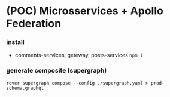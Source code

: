 # (POC) Microsservices + Apollo Federation

### install
- comments-services, geteway, posts-services
```npm i```

### generate composite (supergraph)
```rover supergraph compose --config ./supergraph.yaml > prod-schema.graphql```
